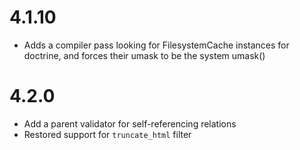 # 4.1.10 #
* Adds a compiler pass looking for FilesystemCache instances for doctrine, and forces their umask to be the system umask()


# 4.2.0 #
* Add a parent validator for self-referencing relations
* Restored support for `truncate_html` filter
